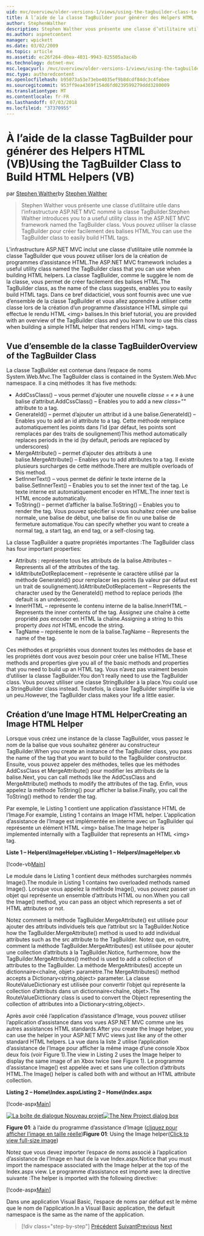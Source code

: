 ```yaml
---
uid: mvc/overview/older-versions-1/views/using-the-tagbuilder-class-to-build-html-helpers-vb
title: À l’aide de la classe TagBuilder pour générer des Helpers HTML (VB) | Microsoft Docs
author: StephenWalther
description: Stephen Walther vous présente une classe d’utilitaire utile dans l’infrastructure ASP.NET MVC nommé la classe TagBuilder. Vous pouvez utiliser la classe TagBuilder pour facilement...
ms.author: aspnetcontent
manager: wpickett
ms.date: 03/02/2009
ms.topic: article
ms.assetid: ec26f264-d0ea-4031-9943-825505a3ac4b
ms.technology: dotnet-mvc
msc.legacyurl: /mvc/overview/older-versions-1/views/using-the-tagbuilder-class-to-build-html-helpers-vb
msc.type: authoredcontent
ms.openlocfilehash: b95073a53e73ebe4035ef9b8dcdf84dc3c4febee
ms.sourcegitcommit: 953ff9ea4369f154d6fd0239599279ddd3280009
ms.translationtype: MT
ms.contentlocale: fr-FR
ms.lasthandoff: 07/03/2018
ms.locfileid: "37370955"
---
```

<a name="using-the-tagbuilder-class-to-build-html-helpers-vb"></a><span data-ttu-id="f654b-104">À l’aide de la classe TagBuilder pour générer des Helpers HTML (VB)</span><span class="sxs-lookup"><span data-stu-id="f654b-104">Using the TagBuilder Class to Build HTML Helpers (VB)</span></span>
====================
<span data-ttu-id="f654b-105">par [Stephen Walther](https://github.com/StephenWalther)</span><span class="sxs-lookup"><span data-stu-id="f654b-105">by [Stephen Walther](https://github.com/StephenWalther)</span></span>

> <span data-ttu-id="f654b-106">Stephen Walther vous présente une classe d’utilitaire utile dans l’infrastructure ASP.NET MVC nommé la classe TagBuilder.</span><span class="sxs-lookup"><span data-stu-id="f654b-106">Stephen Walther introduces you to a useful utility class in the ASP.NET MVC framework named the TagBuilder class.</span></span> <span data-ttu-id="f654b-107">Vous pouvez utiliser la classe TagBuilder pour créer facilement des balises HTML.</span><span class="sxs-lookup"><span data-stu-id="f654b-107">You can use the TagBuilder class to easily build HTML tags.</span></span>


<span data-ttu-id="f654b-108">L’infrastructure ASP.NET MVC inclut une classe d’utilitaire utile nommée la classe TagBuilder que vous pouvez utiliser lors de la création de programmes d’assistance HTML.</span><span class="sxs-lookup"><span data-stu-id="f654b-108">The ASP.NET MVC framework includes a useful utility class named the TagBuilder class that you can use when building HTML helpers.</span></span> <span data-ttu-id="f654b-109">La classe TagBuilder, comme le suggère le nom de la classe, vous permet de créer facilement des balises HTML.</span><span class="sxs-lookup"><span data-stu-id="f654b-109">The TagBuilder class, as the name of the class suggests, enables you to easily build HTML tags.</span></span> <span data-ttu-id="f654b-110">Dans ce bref didacticiel, vous sont fournis avec une vue d’ensemble de la classe TagBuilder et vous allez apprendre à utiliser cette classe lors de la création d’un programme d’assistance HTML simple qui effectue le rendu HTML &lt;img&gt; balises.</span><span class="sxs-lookup"><span data-stu-id="f654b-110">In this brief tutorial, you are provided with an overview of the TagBuilder class and you learn how to use this class when building a simple HTML helper that renders HTML &lt;img&gt; tags.</span></span>

## <a name="overview-of-the-tagbuilder-class"></a><span data-ttu-id="f654b-111">Vue d’ensemble de la classe TagBuilder</span><span class="sxs-lookup"><span data-stu-id="f654b-111">Overview of the TagBuilder Class</span></span>

<span data-ttu-id="f654b-112">La classe TagBuilder est contenue dans l’espace de noms System.Web.Mvc.</span><span class="sxs-lookup"><span data-stu-id="f654b-112">The TagBuilder class is contained in the System.Web.Mvc namespace.</span></span> <span data-ttu-id="f654b-113">Il a cinq méthodes :</span><span class="sxs-lookup"><span data-stu-id="f654b-113">It has five methods:</span></span>

- <span data-ttu-id="f654b-114">AddCssClass() – vous permet d’ajouter une nouvelle *classe = « »* à une balise d’attribut.</span><span class="sxs-lookup"><span data-stu-id="f654b-114">AddCssClass() – Enables you to add a new *class=""* attribute to a tag.</span></span>
- <span data-ttu-id="f654b-115">GenerateId() – permet d’ajouter un attribut id à une balise.</span><span class="sxs-lookup"><span data-stu-id="f654b-115">GenerateId() – Enables you to add an id attribute to a tag.</span></span> <span data-ttu-id="f654b-116">Cette méthode remplace automatiquement les points dans l’id (par défaut, les points sont remplacés par des traits de soulignement)</span><span class="sxs-lookup"><span data-stu-id="f654b-116">This method automatically replaces periods in the id (by default, periods are replaced by underscores)</span></span>
- <span data-ttu-id="f654b-117">MergeAttribute() – permet d’ajouter des attributs à une balise.</span><span class="sxs-lookup"><span data-stu-id="f654b-117">MergeAttribute() – Enables you to add attributes to a tag.</span></span> <span data-ttu-id="f654b-118">Il existe plusieurs surcharges de cette méthode.</span><span class="sxs-lookup"><span data-stu-id="f654b-118">There are multiple overloads of this method.</span></span>
- <span data-ttu-id="f654b-119">SetInnerText() – vous permet de définir le texte interne de la balise.</span><span class="sxs-lookup"><span data-stu-id="f654b-119">SetInnerText() – Enables you to set the inner text of the tag.</span></span> <span data-ttu-id="f654b-120">Le texte interne est automatiquement encoder en HTML.</span><span class="sxs-lookup"><span data-stu-id="f654b-120">The inner text is HTML encode automatically.</span></span>
- <span data-ttu-id="f654b-121">ToString() – permet d’afficher la balise.</span><span class="sxs-lookup"><span data-stu-id="f654b-121">ToString() – Enables you to render the tag.</span></span> <span data-ttu-id="f654b-122">Vous pouvez spécifier si vous souhaitez créer une balise normale, une balise de début, une balise de fin ou une balise de fermeture automatique.</span><span class="sxs-lookup"><span data-stu-id="f654b-122">You can specify whether you want to create a normal tag, a start tag, an end tag, or a self-closing tag.</span></span>
  

<span data-ttu-id="f654b-123">La classe TagBuilder a quatre propriétés importantes :</span><span class="sxs-lookup"><span data-stu-id="f654b-123">The TagBuilder class has four important properties:</span></span>

- <span data-ttu-id="f654b-124">Attributs : représente tous les attributs de la balise.</span><span class="sxs-lookup"><span data-stu-id="f654b-124">Attributes – Represents all of the attributes of the tag.</span></span>
- <span data-ttu-id="f654b-125">IdAttributeDotReplacement – représente le caractère utilisé par la méthode GenerateId() pour remplacer les points (la valeur par défaut est un trait de soulignement).</span><span class="sxs-lookup"><span data-stu-id="f654b-125">IdAttributeDotReplacement – Represents the character used by the GenerateId() method to replace periods (the default is an underscore).</span></span>
- <span data-ttu-id="f654b-126">InnerHTML – représente le contenu interne de la balise.</span><span class="sxs-lookup"><span data-stu-id="f654b-126">InnerHTML – Represents the inner contents of the tag.</span></span> <span data-ttu-id="f654b-127">Assignez une chaîne à cette propriété *pas* encoder en HTML la chaîne.</span><span class="sxs-lookup"><span data-stu-id="f654b-127">Assigning a string to this property *does not* HTML encode the string.</span></span>
- <span data-ttu-id="f654b-128">TagName – représente le nom de la balise.</span><span class="sxs-lookup"><span data-stu-id="f654b-128">TagName – Represents the name of the tag.</span></span>

<span data-ttu-id="f654b-129">Ces méthodes et propriétés vous donnent toutes les méthodes de base et les propriétés dont vous avez besoin pour créer une balise HTML.</span><span class="sxs-lookup"><span data-stu-id="f654b-129">These methods and properties give you all of the basic methods and properties that you need to build up an HTML tag.</span></span> <span data-ttu-id="f654b-130">Vous n’avez pas vraiment besoin d’utiliser la classe TagBuilder.</span><span class="sxs-lookup"><span data-stu-id="f654b-130">You don't really need to use the TagBuilder class.</span></span> <span data-ttu-id="f654b-131">Vous pouvez utiliser une classe StringBuilder à la place.</span><span class="sxs-lookup"><span data-stu-id="f654b-131">You could use a StringBuilder class instead.</span></span> <span data-ttu-id="f654b-132">Toutefois, la classe TagBuilder simplifie la vie un peu.</span><span class="sxs-lookup"><span data-stu-id="f654b-132">However, the TagBuilder class makes your life a little easier.</span></span>

## <a name="creating-an-image-html-helper"></a><span data-ttu-id="f654b-133">Création d’une Image HTML Helper</span><span class="sxs-lookup"><span data-stu-id="f654b-133">Creating an Image HTML Helper</span></span>

<span data-ttu-id="f654b-134">Lorsque vous créez une instance de la classe TagBuilder, vous passez le nom de la balise que vous souhaitez générer au constructeur TagBuilder.</span><span class="sxs-lookup"><span data-stu-id="f654b-134">When you create an instance of the TagBuilder class, you pass the name of the tag that you want to build to the TagBuilder constructor.</span></span> <span data-ttu-id="f654b-135">Ensuite, vous pouvez appeler des méthodes, telles que les méthodes AddCssClass et MergeAttribute() pour modifier les attributs de la balise.</span><span class="sxs-lookup"><span data-stu-id="f654b-135">Next, you can call methods like the AddCssClass and MergeAttribute() methods to modify the attributes of the tag.</span></span> <span data-ttu-id="f654b-136">Enfin, vous appelez la méthode ToString() pour afficher la balise.</span><span class="sxs-lookup"><span data-stu-id="f654b-136">Finally, you call the ToString() method to render the tag.</span></span>

<span data-ttu-id="f654b-137">Par exemple, le Listing 1 contient une application d’assistance HTML de l’Image.</span><span class="sxs-lookup"><span data-stu-id="f654b-137">For example, Listing 1 contains an Image HTML helper.</span></span> <span data-ttu-id="f654b-138">L’application d’assistance de l’Image est implémentée en interne avec un TagBuilder qui représente un élément HTML &lt;img&gt; balise.</span><span class="sxs-lookup"><span data-stu-id="f654b-138">The Image helper is implemented internally with a TagBuilder that represents an HTML &lt;img&gt; tag.</span></span>

<span data-ttu-id="f654b-139">**Liste 1 – Helpers\ImageHelper.vb**</span><span class="sxs-lookup"><span data-stu-id="f654b-139">**Listing 1 – Helpers\ImageHelper.vb**</span></span>

[!code-vb[Main](using-the-tagbuilder-class-to-build-html-helpers-vb/samples/sample1.vb)]

<span data-ttu-id="f654b-140">Le module dans le Listing 1 contient deux méthodes surchargées nommés Image().</span><span class="sxs-lookup"><span data-stu-id="f654b-140">The module in Listing 1 contains two overloaded methods named Image().</span></span> <span data-ttu-id="f654b-141">Lorsque vous appelez la méthode Image(), vous pouvez passer un objet qui représente un ensemble d’attributs HTML ou non.</span><span class="sxs-lookup"><span data-stu-id="f654b-141">When you call the Image() method, you can pass an object which represents a set of HTML attributes or not.</span></span>

<span data-ttu-id="f654b-142">Notez comment la méthode TagBuilder.MergeAttribute() est utilisée pour ajouter des attributs individuels tels que l’attribut src la TagBuilder.</span><span class="sxs-lookup"><span data-stu-id="f654b-142">Notice how the TagBuilder.MergeAttribute() method is used to add individual attributes such as the src attribute to the TagBuilder.</span></span> <span data-ttu-id="f654b-143">Notez que, en outre, comment la méthode TagBuilder.MergeAttributes() est utilisée pour ajouter une collection d’attributs à la TagBuilder.</span><span class="sxs-lookup"><span data-stu-id="f654b-143">Notice, furthermore, how the TagBuilder.MergeAttributes() method is used to add a collection of attributes to the TagBuilder.</span></span> <span data-ttu-id="f654b-144">La méthode MergeAttributes() accepte un dictionnaire&lt;chaîne, objet&gt; paramètre.</span><span class="sxs-lookup"><span data-stu-id="f654b-144">The MergeAttributes() method accepts a Dictionary&lt;string,object&gt; parameter.</span></span> <span data-ttu-id="f654b-145">La classe RouteValueDictionary est utilisée pour convertir l’objet qui représente la collection d’attributs dans un dictionnaire&lt;chaîne, objet&gt;.</span><span class="sxs-lookup"><span data-stu-id="f654b-145">The RouteValueDictionary class is used to convert the Object representing the collection of attributes into a Dictionary&lt;string,object&gt;.</span></span>

<span data-ttu-id="f654b-146">Après avoir créé l’application d’assistance d’Image, vous pouvez utiliser l’application d’assistance dans vos vues ASP.NET MVC comme une les autres assistances HTML standards.</span><span class="sxs-lookup"><span data-stu-id="f654b-146">After you create the Image helper, you can use the helper in your ASP.NET MVC views just like any of the other standard HTML helpers.</span></span> <span data-ttu-id="f654b-147">La vue dans la liste 2 utilise l’application d’assistance de l’Image pour afficher la même image d’une console Xbox deux fois (voir Figure 1).</span><span class="sxs-lookup"><span data-stu-id="f654b-147">The view in Listing 2 uses the Image helper to display the same image of an Xbox twice (see Figure 1).</span></span> <span data-ttu-id="f654b-148">Le programme d’assistance Image() est appelée avec et sans une collection d’attributs HTML.</span><span class="sxs-lookup"><span data-stu-id="f654b-148">The Image() helper is called both with and without an HTML attribute collection.</span></span>

<span data-ttu-id="f654b-149">**Listing 2 – Home\Index.aspx**</span><span class="sxs-lookup"><span data-stu-id="f654b-149">**Listing 2 – Home\Index.aspx**</span></span>

[!code-aspx[Main](using-the-tagbuilder-class-to-build-html-helpers-vb/samples/sample2.aspx)]


<span data-ttu-id="f654b-150">[![La boîte de dialogue Nouveau projet](using-the-tagbuilder-class-to-build-html-helpers-vb/_static/image1.jpg)](using-the-tagbuilder-class-to-build-html-helpers-vb/_static/image1.png)</span><span class="sxs-lookup"><span data-stu-id="f654b-150">[![The New Project dialog box](using-the-tagbuilder-class-to-build-html-helpers-vb/_static/image1.jpg)](using-the-tagbuilder-class-to-build-html-helpers-vb/_static/image1.png)</span></span>

<span data-ttu-id="f654b-151">**Figure 01**: à l’aide du programme d’assistance d’Image ([cliquez pour afficher l’image en taille réelle](using-the-tagbuilder-class-to-build-html-helpers-vb/_static/image2.png))</span><span class="sxs-lookup"><span data-stu-id="f654b-151">**Figure 01**: Using the Image helper([Click to view full-size image](using-the-tagbuilder-class-to-build-html-helpers-vb/_static/image2.png))</span></span>


<span data-ttu-id="f654b-152">Notez que vous devez importer l’espace de noms associé à l’application d’assistance de l’Image en haut de la vue Index.aspx.</span><span class="sxs-lookup"><span data-stu-id="f654b-152">Notice that you must import the namespace associated with the Image helper at the top of the Index.aspx view.</span></span> <span data-ttu-id="f654b-153">Le programme d’assistance est importé avec la directive suivante :</span><span class="sxs-lookup"><span data-stu-id="f654b-153">The helper is imported with the following directive:</span></span>

[!code-aspx[Main](using-the-tagbuilder-class-to-build-html-helpers-vb/samples/sample3.aspx)]

<span data-ttu-id="f654b-154">Dans une application Visual Basic, l’espace de noms par défaut est le même que le nom de l’application.</span><span class="sxs-lookup"><span data-stu-id="f654b-154">In a Visual Basic application, the default namespace is the same as the name of the application.</span></span>

> [!div class="step-by-step"]
> <span data-ttu-id="f654b-155">[Précédent](creating-custom-html-helpers-vb.md)
> [Suivant](creating-page-layouts-with-view-master-pages-vb.md)</span><span class="sxs-lookup"><span data-stu-id="f654b-155">[Previous](creating-custom-html-helpers-vb.md)
[Next](creating-page-layouts-with-view-master-pages-vb.md)</span></span>
